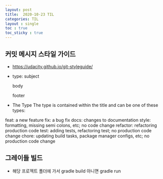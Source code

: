 ```yaml
---
layout: post
title:  2020-10-23 TIL
categories: TIL
layout : single
toc : true 
toc_sticky : true
---
```


## 커밋 메시지 스타일 가이드

- https://udacity.github.io/git-styleguide/


- type: subject

  body

  footer


- The Type
The type is contained within the title and can be one of these types:

feat: a new feature
fix: a bug fix
docs: changes to documentation
style: formatting, missing semi colons, etc; no code change
refactor: refactoring production code
test: adding tests, refactoring test; no production code change
chore: updating build tasks, package manager configs, etc; no production code change

## 그레이들 빌드
- 해당 프로젝트 폴더에 가서 gradle build 아니면 gradle run
